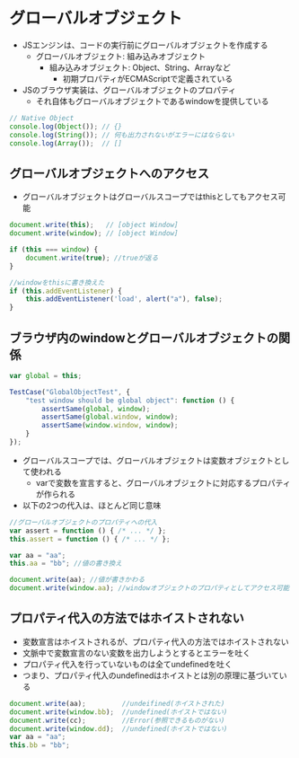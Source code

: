 # グローバルオブジェクト

* JSエンジンは、コードの実行前にグローバルオブジェクトを作成する
    * グローバルオブジェクト: 組み込みオブジェクト
        * 組み込みオブジェクト: Object、String、Arrayなど
            * 初期プロパティがECMAScriptで定義されている
* JSのブラウザ実装は、グローバルオブジェクトのプロパティ
    * それ自体もグローバルオブジェクトであるwindowを提供している

```javascript
// Native Object
console.log(Object()); // {}
console.log(String()); // 何も出力されないがエラーにはならない
console.log(Array());  // []
```

## グローバルオブジェクトへのアクセス

* グローバルオブジェクトはグローバルスコープではthisとしてもアクセス可能

```javascript
document.write(this);   // [object Window]
document.write(window); // [object Window]

if (this === window) {
    document.write(true); //trueが返る
}

//windowをthisに書き換えた
if (this.addEventListener) {
    this.addEventListener('load', alert("a"), false);
}
```

## ブラウザ内のwindowとグローバルオブジェクトの関係

```javascript
var global = this;

TestCase("GlobalObjectTest", {
    "test window should be global object": function () {
        assertSame(global, window);
        assertSame(global.window, window);
        assertSame(window.window, window);
    }
});
```

* グローバルスコープでは、グローバルオブジェクトは変数オブジェクトとして使われる
    * varで変数を宣言すると、グローバルオブジェクトに対応するプロパティが作られる
* 以下の2つの代入は、ほとんど同じ意味

```javascript
//グローバルオブジェクトのプロパティへの代入
var assert = function () { /* ... */ };
this.assert = function () { /* ... */ };
```

```javascript
var aa = "aa";
this.aa = "bb"; //値の書き換え

document.write(aa); //値が書きかわる
document.write(window.aa); //windowオブジェクトのプロパティとしてアクセス可能
```

## プロパティ代入の方法ではホイストされない

* 変数宣言はホイストされるが、プロパティ代入の方法ではホイストされない
* 文脈中で変数宣言のない変数を出力しようとするとエラーを吐く
* プロパティ代入を行っていないものは全てundefinedを吐く
* つまり、プロパティ代入のundefinedはホイストとは別の原理に基づいている

```javascript
document.write(aa);         //undeifined(ホイストされた)
document.write(window.bb);  //undefined(ホイストではない)
document.write(cc);         //Error(参照できるものがない)
document.write(window.dd);  //undefined(ホイストではない)
var aa = "aa";
this.bb = "bb";
```